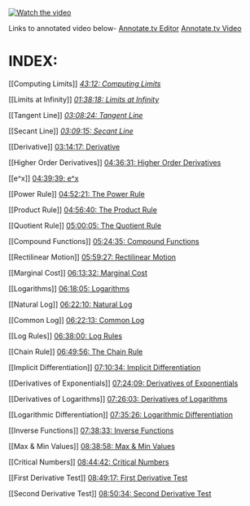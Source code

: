 [![Watch the video](https://img.youtube.com/vi/HfACrKJ_Y2w/0.jpg)](https://www.youtube.com/watch?v=HfACrKJ_Y2w)

Links to annotated video below-
[Annotate.tv Editor](https://annotate.tv/videos/67210de66afc8f00080e73fb)
[Annotate.tv Video](https://annotate.tv/watch/67210de66afc8f00080e73fb)

# INDEX:
[[Computing Limits]]
*[43:12: Computing Limits](https://annotate.tv/watch/67210de66afc8f00080e73fb?annotationId=672113b26afc8f00080e73fd)*

[[Limits at Infinity]]
*[01:38:18: Limits at Infinity](https://annotate.tv/watch/67210de66afc8f00080e73fb?annotationId=6721145a6afc8f00080e73ff)*

[[Tangent Line]]
*[03:08:24: Tangent Line](https://annotate.tv/watch/67210de66afc8f00080e73fb?annotationId=67210fca4cc45f0008628418)*

[[Secant Line]]
*[03:09:15: Secant Line](https://annotate.tv/watch/67210de66afc8f00080e73fb?annotationId=67210ff36afc8f00080e73fc)*

[[Derivative]]
[03:14:17: Derivative](https://annotate.tv/watch/67210de66afc8f00080e73fb?annotationId=672112054cc45f0008628419)

[[Higher Order Derivatives]]
[04:36:31: Higher Order Derivatives](https://annotate.tv/watch/67210de66afc8f00080e73fb?annotationId=672114ec6afc8f00080e7400)

[[e^x]]
[04:39:39: e^x](https://annotate.tv/watch/67210de66afc8f00080e73fb?annotationId=6721157b6afc8f00080e7401)

[[Power Rule]]
[04:52:21: The Power Rule](https://annotate.tv/watch/67210de66afc8f00080e73fb?annotationId=672115da9fd31e00088c6b7c)

[[Product Rule]]
[04:56:40: The Product Rule](https://annotate.tv/watch/67210de66afc8f00080e73fb?annotationId=672116606afc8f00080e7402)

[[Quotient Rule]]
[05:00:05: The Quotient Rule](https://annotate.tv/watch/67210de66afc8f00080e73fb?annotationId=672116c99fd31e00088c6b7d)

[[Compound Functions]]
[05:24:35: Compound Functions](https://annotate.tv/watch/67210de66afc8f00080e73fb?annotationId=672117466afc8f00080e7403)

[[Rectilinear Motion]]
[05:59:27: Rectilinear Motion](https://annotate.tv/watch/67210de66afc8f00080e73fb?annotationId=6721234f3b08ab00088c02e8)

[[Marginal Cost]]
[06:13:32: Marginal Cost](https://annotate.tv/watch/67210de66afc8f00080e73fb?annotationId=6721253739bcbd0008381b8e)

[[Logarithms]]
[06:18:05: Logarithms](https://annotate.tv/watch/67210de66afc8f00080e73fb?annotationId=672126b85bf60d00087e6be9)

[[Natural Log]]
[06:22:10: Natural Log](https://annotate.tv/watch/67210de66afc8f00080e73fb?annotationId=6721278339bcbd0008381b8f)

[[Common Log]]
[06:22:13: Common Log](https://annotate.tv/watch/67210de66afc8f00080e73fb?annotationId=672127a25bf60d00087e6bea)

[[Log Rules]]
[06:38:00: Log Rules](https://annotate.tv/watch/67210de66afc8f00080e73fb?annotationId=6721330117275c000804fc1f)

[[Chain Rule]]
[06:49:56: The Chain Rule](https://annotate.tv/watch/67210de66afc8f00080e73fb?annotationId=67214cf5d6553d0008819dbc)

[[Implicit Differentiation]]
[07:10:34: Implicit Differentiation](https://annotate.tv/watch/67210de66afc8f00080e73fb?annotationId=6721570b9f446200085e000a)

[[Derivatives of Exponentials]]
[07:24:09: Derivatives of Exponentials](https://annotate.tv/watch/67210de66afc8f00080e73fb?annotationId=67215b9759d0e500086194a5)

[[Derivatives of Logarithms]]
[07:26:03: Derivatives of Logarithms](https://annotate.tv/watch/67210de66afc8f00080e73fb?annotationId=67215c5559d0e500086194a6)

[[Logarithmic Differentiation]]
[07:35:26: Logarithmic Differentiation](https://annotate.tv/watch/67210de66afc8f00080e73fb?annotationId=67215eaab20b19000841e32f)

[[Inverse Functions]]
[07:38:33: Inverse Functions](https://annotate.tv/watch/67210de66afc8f00080e73fb?annotationId=67216445e2ed2b0008fd1c87)

[[Max & Min Values]]
[08:38:58: Max & Min Values](https://annotate.tv/watch/67210de66afc8f00080e73fb?annotationId=672168ef59d0e500086194a7)

[[Critical Numbers]]
[08:44:42: Critical Numbers](https://annotate.tv/watch/67210de66afc8f00080e73fb?annotationId=67216c0fc70c620008bfa036)

[[First Derivative Test]]
[08:49:17: First Derivative Test](https://annotate.tv/watch/67210de66afc8f00080e73fb?annotationId=6721722356e7b60008548e60)

[[Second Derivative Test]]
[08:50:34: Second Derivative Test](https://annotate.tv/watch/67210de66afc8f00080e73fb?annotationId=672172c456e7b60008548e61)



